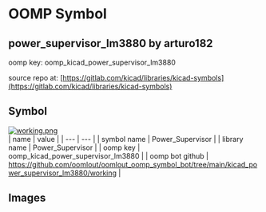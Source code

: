 # OOMP Symbol  
## power_supervisor_lm3880  by arturo182  
  
oomp key: oomp_kicad_power_supervisor_lm3880  
  
source repo at: [https://gitlab.com/kicad/libraries/kicad-symbols](https://gitlab.com/kicad/libraries/kicad-symbols)  
## Symbol  
  
[![working.png](working_600.png)](working.png)  
| name | value | 
| --- | --- | 
| symbol name | Power_Supervisor | 
| library name | Power_Supervisor | 
| oomp key | oomp_kicad_power_supervisor_lm3880 | 
| oomp bot github | https://github.com/oomlout/oomlout_oomp_symbol_bot/tree/main/kicad_power_supervisor_lm3880/working | 
## Images  
